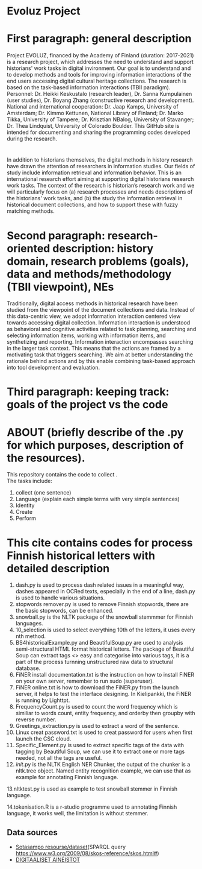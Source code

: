 # Evoluz Project
# First paragraph: general description
Project EVOLUZ, financed by the Academy of Finland (duration: 2017-2021) is a research project, which addresses the need to understand and support historians' work tasks in digital invironment.  Our goal is to understand and to develop methods and tools for improving information interactions of the end users accessing digital cultural heritage collections.  The research is based on the task-based information interactions (TBII paradigm). Personnel: Dr. Heikki Keskustalo (research leader), Dr. Sanna Kumpulainen (user studies), Dr. Boyang Zhang (constructive research and development). National and international cooperation: Dr. Jaap Kamps, University of Amsterdam; Dr. Kimmo Kettunen, National Library of Finland; Dr. Marko Tikka, University of Tampere; Dr. Krisztian NBalog, University of Stavanger; Dr. Thea Lindquist, University of Colorado Boulder.  This GitHub site is intended for documenting and sharing the programming codes developed during the research.
# 
In addition to historians themselves, the digital methods in history research have drawn the attention
of researchers in information studies. Our fields of study include information retrieval and
information behavior. This is an international research effort aiming at supporting digital historians
research work tasks. The context of the research is historian’s research work and we will particularly
focus on (a) research processes and needs descriptions of the historians' work tasks, and (b) the study
the information retrieval in historical document collections, and how to support these with fuzzy
matching methods.
# Second paragraph: research-oriented description: history domain, research problems (goals), data and methods/methodology (TBII viewpoint), NEs
Traditionally, digital access methods in historical research have been studied from the viewpoint of
the document collections and data. Instead of this data-centric view, we adopt information interaction
centered view towards accessing digital collection. Information interaction is understood as
behavioral and cognitive activities related to task planning, searching and selecting information items,
working with information items, and synthetizing and reporting.
Information interaction encompasses searching in the larger task context. This means that the actions
are framed by a motivating task that triggers searching. We aim at better understanding the rationale
behind actions and by this enable combining task-based approach into tool development and
evaluation.
# Third paragraph: keeping track: goals of the project vs the code

# ABOUT (briefly describe of the .py for which purposes, description of the resources).
This repository contains the code to collect .  
The tasks include:
1. collect (one sentence)
2. Language (explain each simple terms with very simple sentences)
3. Identity 
4. Create
5. Perform 

# This cite contains codes for process Finnish historical letters with detailed description

1. dash.py is used to process dash related issues in a meaningful way, dashes appeared in OCRed texts, especially in the end of a line, dash.py is used to handle various situations.
2. stopwords remover.py is used to remove Finnish stopwords, there are the basic stopwords, can be enhanced.
3. snowball.py is the NLTK package of the snowball stemmmer for Finnish languages.
4. 10_selection is used to select everything 10th of the letters, it uses every nth method.
5. BS4historicalExample.py and BeautifulSoup.py are used to analysis semi-structural HTML format historical letters. The package of Beautiful Soup can extract tags <> easy and categorise into various tags, it is a part of the process turnning unstructured raw data to structural database.
6. FiNER install documentation.txt is the instruction on how to install FiNER on your own server, remember to run sudo (superuser).
7. FiNER online.txt is how to download the FiNER.py from the launch server, it helps to test the interface designing. In Kielipankki, the FiNER is running by Lighttpt. 
8. FrequencyCount.py is used to count the word frequency which is similiar to words count, entity frequency, and orderby then groupby with reverse number.
9. Greetings_extraction.py is used to extract a word of the sentence.
10. Linux creat password.txt is used to creat password for users when first launch the CSC cloud.
11. Specific_Element.py is used to extract specific tags of the data with tagging by Beautiful Soup, we can use it to extract one or more tags needed, not all the tags are useful.
12. _init_.py is the NLTK English NER Chunker, the output of the chunker is a nltk.tree object. Named entity recognition example, we can use that as example for annotating Finnish language.

13.nltktest.py is used as example to test snowball stemmer in Finnish language.

14.tokenisation.R is a r-studio programme used to annotating Finnish language, it works well, the limitation is without stemmer.




## Data sources

* [Sotasampo resourse/dataset](http://www.ldf.fi/dataset/warsa)(SPARQL query https://www.w3.org/2009/08/skos-reference/skos.html#)
* [DIGITAALISET AINEISTOT](https://digi.kansalliskirjasto.fi/aikakausi/search)

